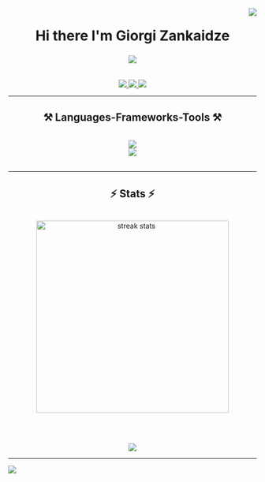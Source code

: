 <img align="right" src="https://visitor-badge.laobi.icu/badge?page_id=GiorgiZankaidze.GiorgiZankaidze" />

<h1 align="center">
    Hi there I'm Giorgi Zankaidze
</h1>

<h3 align="center"><img align="center" src="https://readme-typing-svg.herokuapp.com/?font=Righteous&size=25&center=true&vCenter=true&width=900&height=70&duration=4000&lines=A+passionate+software+developer+from+Georgia!+"></h3>

<br/>
 
<div align="center"> 
  <a href="mailto:giorgizanqaidzeofficial@gmail.com">
    <img src="https://img.shields.io/badge/Gmail-333333?style=for-the-badge&logo=gmail&logoColor=red" />
  </a>
  <a href="https://www.linkedin.com/in/giorgi-zankaidze-975b3a243/" target="_blank">
    <img src="https://img.shields.io/badge/LinkedIn-0077B5?style=for-the-badge&logo=linkedin&logoColor=white" target="_blank" />
  </a>
  <a href="https://GiorgiZankaidze.github.io" target="_blank">
     <img src="https://img.shields.io/badge/Portfolio-FF5722?style=for-the-badge&logo=todoist&logoColor=white" target="_blank" /> <!-- sqlite, safari, google-chrome are other good icon options -->
  </a>
</div>

 <hr/>
 
<h2 align="center">⚒️ Languages-Frameworks-Tools ⚒️</h2>
<br/>
<div align="center">
    <img src="https://skillicons.dev/icons?i=javascript,typescript,vue,react,angular,php,laravel,nodejs,express,mysql,firebase,mongodb" /><br>
    <img src="https://skillicons.dev/icons?i=html,css,bootstrap,tailwind,figma,git,github,linux" />
</div>

<br/>

<hr/>

<h2 align="center">⚡ Stats ⚡</h2>
<br>
<div align=center>
  <img width=390 src="https://streak-stats.demolab.com/?user=GiorgiZanqaidze&count_private=true&border_radius=10" alt="streak stats"/>
  <br/>
</div>

<br/><br/>

<div align=center>
<img src="https://github-readme-stats.vercel.app/api/top-langs/?username=GiorgiZanqaidze">
</div>

<hr/>

<div>
    <img src="https://readme-typing-svg.herokuapp.com/?font=Righteous&size=25&center=true&vCenter=true&width=500&height=70&duration=4000&lines=Thanks+for+visiting!+✌️;+Shoot+me+a+message+on+Linkedin!;I'm+always+down+to+collab+:)">
</div>

<br/>
